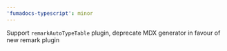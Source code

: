 ```yaml
---
'fumadocs-typescript': minor
---
```


Support `remarkAutoTypeTable` plugin, deprecate MDX generator in favour of new remark plugin
